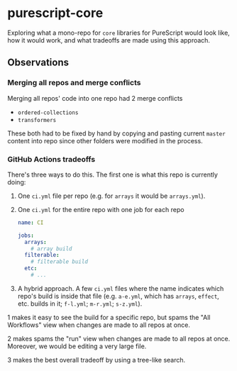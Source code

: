 # purescript-core

Exploring what a mono-repo for `core` libraries for PureScript would look like, how it would work, and what tradeoffs are made using this approach.

## Observations

### Merging all repos and merge conflicts

Merging all repos' code into one repo had 2 merge conflicts
  - `ordered-collections`
  - `transformers`

These both had to be fixed by hand by copying and pasting current `master` content into repo since other folders were modified in the process.

### GitHub Actions tradeoffs

There's three ways to do this. The first one is what this repo is currently doing:
1. One `ci.yml` file per repo (e.g. for `arrays` it would be `arrays.yml`).
2. One `ci.yml` for the entire repo with one job for each repo

    ```yml
    name: CI

    jobs:
      arrays:
        # array build
      filterable:
        # filterable build
      etc:
        # ...
    ```
3. A hybrid approach. A few `ci.yml` files where the name indicates which repo's build is inside that file (e.g. `a-e.yml`, which has `arrays`, `effect`, etc. builds in it; `f-l.yml`; `m-r.yml`; `s-z.yml`).

1 makes it easy to see the build for a specific repo, but spams the "All Workflows" view when changes are made to all repos at once.

2 makes spams the "run" view when changes are made to all repos at once. Moreover, we would be editing a very large file.

3 makes the best overall tradeoff by using a tree-like search.
